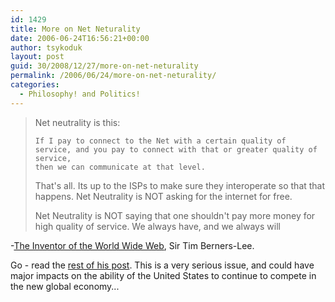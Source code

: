 ```yaml
---
id: 1429
title: More on Net Neturality
date: 2006-06-24T16:56:21+00:00
author: tsykoduk
layout: post
guid: 30/2008/12/27/more-on-net-neturality
permalink: /2006/06/24/more-on-net-neturality/
categories:
  - Philosophy! and Politics!
---
```

<blockquote>Net neutrality is this:

<code>If I pay to connect to the Net with a certain quality of service, and you pay to connect with that or greater quality of service, then we can communicate at that level.</code>

<p>That's all. Its up to the ISPs to make sure they interoperate so that that happens.
Net Neutrality is <span class="caps">NOT</span> asking for the internet for free.</p>


<p>Net Neutrality is <span class="caps">NOT</span> saying that one shouldn't pay more money for high quality of service. We always have, and we always will</blockquote></p>


<p>-<a href="http://en.wikipedia.org/wiki/Tim_Berners_Lee">The Inventor of the World Wide Web</a>, Sir Tim Berners-Lee.</p>


<p>Go - read the <a href="http://dig.csail.mit.edu/breadcrumbs/node/144">rest of his post</a>. This is a very serious issue, and could have major impacts on the ability of the United States to continue to compete in the new global economy...</p>
